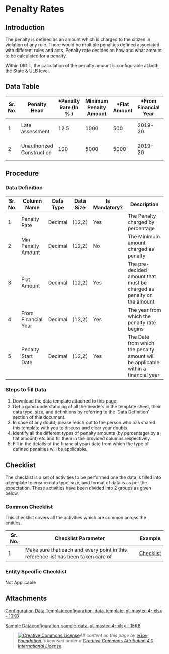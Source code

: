 # Penalty Rates

## Introduction <a href="#introduction" id="introduction"></a>

The penalty is defined as an amount which is charged to the citizen in violation of any rule. There would be multiple penalties defined associated with different rules and acts. Penalty rate decides on how and what amount to be calculated for a penalty.

Within DIGIT, the calculation of the penalty amount is configurable at both the State & ULB level.

## Data Table <a href="#data-table" id="data-table"></a>

| Sr. No. | Penalty Head              | \*Penalty Rate (In % ) | Minimum Penalty Amount | \*Flat Amount | \*From Financial Year | \*Start Date |
| ------- | ------------------------- | ---------------------- | ---------------------- | ------------- | --------------------- | ------------ |
| 1       | Late assessment           | 12.5                   | 1000                   | 500           | 2019-20               | 01-04-2019   |
| 2       | Unauthorized Construction | 100                    | 5000                   | 5000          | 2019-20               | 01-04-2019   |

## Procedure <a href="#procedure" id="procedure"></a>

### Data Definition <a href="#data-definition" id="data-definition"></a>

| Sr. No. | Column Name         | Data Type | Data Size | Is Mandatory? | Description                                                                       |
| ------- | ------------------- | --------- | --------- | ------------- | --------------------------------------------------------------------------------- |
| 1       | Penalty Rate        | Decimal   | (12,2)    | Yes           | The Penalty charged by percentage                                                 |
| 2       | Min Penalty Amount  | Decimal   | (12,2)    | No            | The Minimum amount charged as penalty                                             |
| 3       | Flat Amount         | Decimal   | (12,2)    | Yes           | The pre-decided amount that must be charged as penalty on the amount              |
| 4       | From Financial Year | Decimal   | (12,2)    | Yes           | The year from which the penalty rate begins                                       |
| 5       | Penalty Start Date  | Decimal   | (12,2)    | Yes           | The Date from which the penalty amount will be applicable within a financial year |

### Steps to fill Data <a href="#steps-to-fill-data" id="steps-to-fill-data"></a>

1. Download the data template attached to this page.
2. Get a good understanding of all the headers in the template sheet, their data type, size, and definitions by referring to the ‘Data Definition’ section of this document.
3. In case of any doubt, please reach out to the person who has shared this template with you to discuss and clear your doubts.
4. Identify all the different types of penalty amounts (by percentage/ by a flat amount) etc and fill them in the provided columns respectively.
5. Fill in the details of the financial year/ date from which the type of defined penalties will be applicable.

## Checklist <a href="#checklist" id="checklist"></a>

The checklist is a set of activities to be performed one the data is filled into a template to ensure data type, size, and format of data is as per the expectation. These activities have been divided into 2 groups as given below.

### Common Checklist <a href="#common-checklist" id="common-checklist"></a>

This checklist covers all the activities which are common across the entities.

| Sr. No. | Checklist Parameter                                                               | Example                                                                                                                      |
| ------- | --------------------------------------------------------------------------------- | ---------------------------------------------------------------------------------------------------------------------------- |
| 1       | Make sure that each and every point in this reference list has been taken care of | ​[Checklist](https://docs.digit.org/configure-digit/configuring-master-data-templates/module-setup/common-config/checklist)​ |

### Entity Specific Checklist <a href="#entity-specific-checklist" id="entity-specific-checklist"></a>

Not Applicable

## Attachments <a href="#attachments" id="attachments"></a>

[Configuration Data Templateconfiguration-data-template-pt-master-4-.xlsx - 10KB](https://firebasestorage.googleapis.com/v0/b/gitbook-28427.appspot.com/o/assets%2F-MERG\_iQW5oN4ukgXP8K%2Fsync%2Faf47c79c944c953aed463cd5067940fc54d68630.xlsx?generation=1602050605757319\&alt=media)

[Sample Dataconfiguration-sample-data-pt-master-4-.xlsx - 15KB](https://firebasestorage.googleapis.com/v0/b/gitbook-28427.appspot.com/o/assets%2F-MERG\_iQW5oN4ukgXP8K%2Fsync%2Fd22df176b956ad1f9ae35b34ad36e9e12fd6db38.xlsx?generation=1602050605800117\&alt=media)

> [![Creative Commons License](https://i.creativecommons.org/l/by/4.0/80x15.png)](http://creativecommons.org/licenses/by/4.0/)_All content on this page by_ [_eGov Foundation_ ](https://egov.org.in)_is licensed under a_ [_Creative Commons Attribution 4.0 International License_](http://creativecommons.org/licenses/by/4.0/)_._

